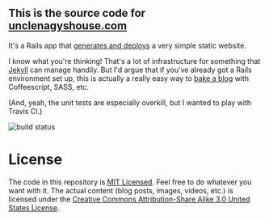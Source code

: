## This is the source code for [unclenagyshouse.com](http://unclenagyshouse.com)

It's a Rails app that [generates and deploys](https://github.com/kenmickles/unclenagyshouse.com/blob/master/lib/tasks/deploy.sh) a very simple static website.

I know what you're thinking! That's a lot of infrastructure for something that [Jekyll](http://github.com/mojombo/jekyll) can manage handily. But I'd argue that if you've already got a Rails environment set up, this is actually a really easy way to [bake a blog](http://inessential.com/2011/03/16/a_plea_for_baked_weblogs) with Coffeescript, SASS, etc.

(And, yeah, the unit tests are especially overkill, but I wanted to play with Travis CI.)

![build status](https://api.travis-ci.org/kenmickles/unclenagyshouse.com.png)

# License

The code in this repository is [MIT Licensed](http://en.wikipedia.org/wiki/MIT_License). Feel free to do whatever you want with it. The actual content (blog posts, images, videos, etc.) is licensed under the [Creative Commons Attribution-Share Alike 3.0 United States License](http://creativecommons.org/licenses/by-sa/3.0/us/).
